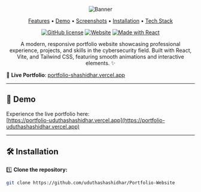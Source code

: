 <div align="center">

![Banner](https://capsule-render.vercel.app/api?type=waving&color=gradient&height=200&section=header&text=Udutha%20Shashidhar%27s%20Cybersecurity%20Portfolio&fontSize=80&animation=fadeIn&fontAlignY=35)

<p align="center">
  <a href="#features">Features</a> •
  <a href="#demo">Demo</a> •
  <a href="#screenshots">Screenshots</a> •
  <a href="#installation">Installation</a> •
  <a href="#tech-stack">Tech Stack</a>
</p>

[![GitHub license](https://img.shields.io/github/license/uduthashashidhar/Portfolio?style=flat-square)](LICENSE)
[![Website](https://img.shields.io/website?style=flat-square&url=https%3A%2F%2Fportfolio-uduthashashidhar.vercel.app)](https://portfolio-uduthashashidhar.vercel.app)
[![Made with React](https://img.shields.io/badge/Made%20with-React-61DAFB?style=flat-square&logo=react)](https://reactjs.org)

<p align="center">A modern, responsive portfolio website showcasing professional experience, projects, and skills in the cybersecurity field. Built with React, Vite, and Tailwind CSS, featuring smooth animations and interactive elements. ✨</p>

</div>

🚀 **Live Portfolio**: [portfolio-shashidhar.vercel.app](https://portfolio-shashidhar.vercel.app)

---

## 🚀 Demo
Experience the live portfolio here:  
[https://portfolio-uduthashashidhar.vercel.app](https://portfolio-uduthashashidhar.vercel.app)

---

## 🛠️ Installation
1️⃣ **Clone the repository:**
```bash
git clone https://github.com/uduthashashidhar/Portfolio-Website
